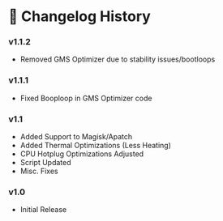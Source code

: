 # 📝 Changelog History



### v1.1.2

* Removed GMS Optimizer due to stability issues/bootloops



### v1.1.1

* Fixed Booploop in GMS Optimizer code



### v1.1

* Added Support to Magisk/Apatch
* Added Thermal Optimizations (Less Heating)
* CPU Hotplug Optimizations Adjusted
* Script Updated
* Misc. Fixes



### v1.0

* Initial Release
